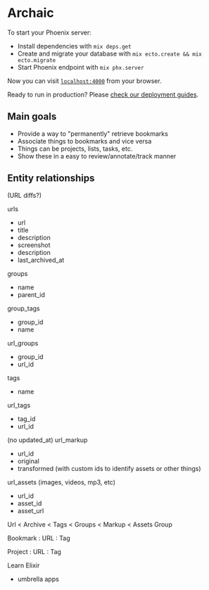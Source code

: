 # Archaic

To start your Phoenix server:

  * Install dependencies with `mix deps.get`
  * Create and migrate your database with `mix ecto.create && mix ecto.migrate`
  * Start Phoenix endpoint with `mix phx.server`

Now you can visit [`localhost:4000`](http://localhost:4000) from your browser.

Ready to run in production? Please [check our deployment guides](http://www.phoenixframework.org/docs/deployment).

## Main goals
* Provide a way to "permanently" retrieve bookmarks
* Associate things to bookmarks and vice versa
* Things can be projects, lists, tasks, etc.
* Show these in a easy to review/annotate/track manner

## Entity relationships


(URL diffs?)

urls
- url
- title
- description
- screenshot
- description
- last_archived_at


groups
- name
- parent_id

group_tags
- group_id
- name

url_groups
- group_id
- url_id

tags
- name

url_tags
- tag_id
- url_id




(no updated_at)
url_markup
- url_id
- original
- transformed (with custom ids to identify assets or other things)

url_assets (images, videos, mp3, etc)
- url_id
- asset_id
- asset_url


Url < Archive
    < Tags
    < Groups
    < Markup
    < Assets
Group

Bookmark : URL
         : Tag

Project : URL
        : Tag


Learn Elixir
- umbrella apps
